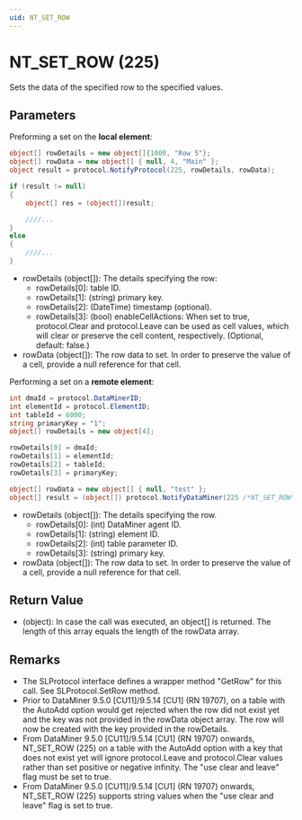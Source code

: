 ```yaml
---
uid: NT_SET_ROW
---
```


# NT_SET_ROW (225)

Sets the data of the specified row to the specified values.

## Parameters

Preforming a set on the **local element**:

```csharp
object[] rowDetails = new object[]{1000, "Row 5"};
object[] rowData = new object[] { null, 4, "Main" };
object result = protocol.NotifyProtocol(225, rowDetails, rowData);

if (result != null)
{
    object[] res = (object[])result;

    ////...
}
else
{
    ////...
}
```

- rowDetails (object[]): The details specifying the row:
  - rowDetails[0]: table ID.
  - rowDetails[1]: (string) primary key.
  - rowDetails[2]: (DateTime) timestamp (optional).
  - rowDetails[3]: (bool) enableCellActions: When set to true, protocol.Clear and protocol.Leave can be used as cell values, which will clear or preserve the cell content, respectively. (Optional, default: false.)
- rowData (object[]): The row data to set. In order to preserve the value of a cell, provide a null reference for that cell.

Performing a set on a **remote element**:

```csharp
int dmaId = protocol.DataMinerID;
int elementId = protocol.ElementID;
int tableId = 6000;
string primaryKey = "1";
object[] rowDetails = new object[4];

rowDetails[0] = dmaId;
rowDetails[1] = elementId;
rowDetails[2] = tableId;
rowDetails[3] = primaryKey;

object[] rowData = new object[] { null, "test" };
object[] result = (object[]) protocol.NotifyDataMiner(225 /*NT_SET_ROW*/, rowDetails, rowData);
```

- rowDetails (object[]): The details specifying the row.
  - rowDetails[0]: (int) DataMiner agent ID.
  - rowDetails[1]: (string) element ID.
  - rowDetails[2]: (int) table parameter ID.
  - rowDetails[3]: (string) primary key.
- rowData (object[]): The row data to set. In order to preserve the value of a cell, provide a null reference for that cell.

## Return Value

- (object): In case the call was executed, an object[] is returned. The length of this array equals the length of the rowData array.

## Remarks

- The SLProtocol interface defines a wrapper method "GetRow" for this call. See SLProtocol.SetRow method.
- Prior to DataMiner 9.5.0 [CU11]/9.5.14 [CU1] (RN 19707), on a table with the AutoAdd option would get rejected when the row did not exist yet and the key was not provided in the rowData object array. The row will now be created with the key provided in the rowDetails.
- From DataMiner 9.5.0 [CU11]/9.5.14 [CU1] (RN 19707) onwards, NT_SET_ROW (225) on a table with the AutoAdd option with a key that does not exist yet will ignore protocol.Leave and protocol.Clear values rather than set positive or negative infinity. The "use clear and leave" flag must be set to true.
- From DataMiner 9.5.0 [CU11]/9.5.14 [CU1] (RN 19707) onwards, NT_SET_ROW (225) supports string values when the "use clear and leave" flag is set to true.
